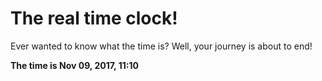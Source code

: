 # The real time clock!

Ever wanted to know what the time is? Well, your journey is about to end!

**The time is Nov 09, 2017, 11:10**